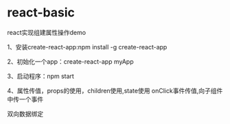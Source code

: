 ﻿# react-basic
react实现组建属性操作demo

1、安装create-react-app:npm install -g create-react-app

2、初始化一个app：create-react-app myApp

3、启动程序：npm start

4、属性传值，props的使用，children使用,state使用
onClick事件传值,向子组件中传一个事件

双向数据绑定
